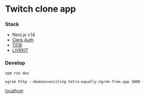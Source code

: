 # Twitch clone app

### Stack
- Next.js v.14
- [Clerk Auth](https://dashboard.clerk.com/apps/app_2dwHnjy72yKx6vDGkNM05HTo9HW/instances/ins_2dwHnkOs67fvjBvf6IxBOnr4hfE)
- [TiDB](https://tidbcloud.com/console/clusters/10345634160318477872/overview)
- [LIVEKIT](https://cloud.livekit.io/projects/p_1553wbsrf2h/egress-ingress)

### Develop
```
npm run dev
```
```
ngrok http --domain=exciting-tetra-equally.ngrok-free.app 3000
```

[localhost](http://localhost:3000)